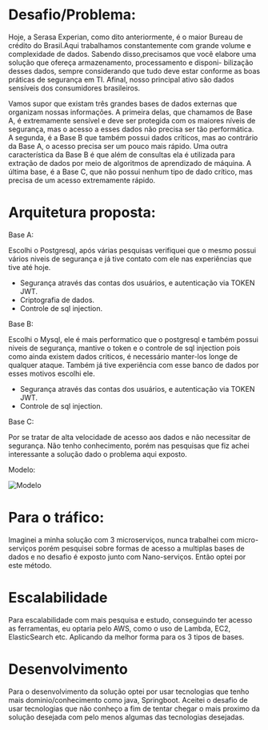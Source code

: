 # Desafio/Problema:
Hoje, a Serasa Experian, como dito anteriormente, é o maior Bureau de crédito do Brasil.Aqui trabalhamos constantemente com grande volume e complexidade de dados. Sabendo disso,precisamos que você elabore uma solução que ofereça armazenamento, processamento e disponi-
bilização desses dados, sempre considerando que tudo deve estar conforme as boas práticas de segurança em TI. Afinal, nosso principal ativo são dados sensíveis dos consumidores brasileiros.

Vamos supor que existam três grandes bases de dados externas que organizam nossas informações. A primeira delas, que chamamos de Base A, é extremamente sensível e deve ser protegida com os maiores níveis de segurança, mas o acesso a esses dados não precisa ser tão performática. A segunda, é a Base B que também possui dados críticos, mas ao contrário da Base A, o acesso precisa ser um pouco mais rápido. Uma outra característica da Base B é que além de consultas ela é utilizada para extração de dados por meio de algoritmos de aprendizado de máquina. A última base, é a Base C, que não possui nenhum tipo de dado crítico, mas precisa de um acesso extremamente rápido.


# Arquitetura proposta:

Base A:

Escolhi o Postgresql, após várias pesquisas verifiquei que o mesmo possui vários niveis de segurança e já tive contato com ele nas experiências que tive até hoje.

- Segurança através das contas dos usuários, e autenticação via TOKEN JWT.
- Criptografia de dados.
- Controle de sql injection.

Base B:

Escolhi o Mysql, ele é mais performatico que o postgresql e também possui niveis de segurança, mantive o token e o controle de sql injection pois como ainda existem dados criticos, é necessário manter-los longe de qualquer ataque. Também já tive experiência com esse banco de dados por esses motivos escolhi ele.

- Segurança através das contas dos usuários, e autenticação via TOKEN JWT.
- Controle de sql injection.

Base C:

Por se tratar de alta velocidade de acesso aos dados e não necessitar de segurança. Não tenho conhecimento, porém nas pesquisas que fiz achei interessante a solução dado o problema aqui exposto.


Modelo:


<img src="https://github.com/LuanMaia123/desafio/blob/master/8721%20%5BConvertido%5D-01.jpg" alt="Modelo" style="max-width:100%;">

# Para o tráfico:

Imaginei a minha solução com 3 microserviços, nunca trabalhei com micro-serviços porém pesquisei sobre formas de acesso a multiplas bases de dados e no desafio é exposto junto com Nano-serviços. Então optei por este método.

# Escalabilidade

Para escalabilidade com mais pesquisa e estudo, conseguindo ter acesso as ferramentas, eu optaria pelo AWS, como o uso de Lambda, EC2, ElasticSearch etc. Aplicando da melhor forma para os 3 tipos de bases.

# Desenvolvimento

Para o desenvolvimento da solução optei por usar tecnologias que tenho mais dominio/conhecimento como java, Springboot.
Aceitei o desafio de usar tecnologias que não conheço a fim de tentar chegar o mais proximo da solução desejada com pelo menos algumas das tecnologias desejadas.

